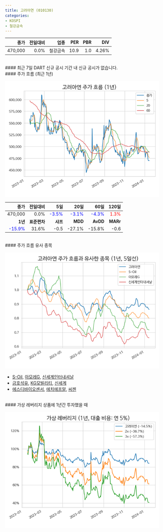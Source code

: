 ```yaml
---
title: 고려아연 (010130)
categories:
- KOSPI
- 철강금속
---
```


|**종가**|**전일대비**|**업종**|**PER**|**PBR**|**DIV**|
|-------:|-----------:|-------:|------:|------:|------:|
|470,000|0.0%|철강금속|10.9|1.0|4.26%|

<!-- more -->

<br>
#### 최근 7일 DART 신규 공시<a id="dart"></a>
기간 내 신규 공시가 없습니다.

<br>
#### 주가 흐름 (최근 1년)<a id="price"></a>

![010130](/assets/images/stock/010130.png)

|**종가**|**전일대비**|**5일**|**20일**|**60일**|**120일**|
|---:|-------:|--:|---:|---:|----:|
|470,000|0.0%|<span style="color: blue">-3.5%</span>|<span style="color: blue">-3.1%</span>|<span style="color: blue">-4.3%</span>|<span style="color: red">1.3%</span>|
|**1년**|**표준편차**|**샤프**|**MDD**|**AvDD**|**MARr**|
|<span style="color: blue">-15.9%</span>|31.6%|-0.5|-27.1%|-15.8%|-0.6|

<br>
#### 주가 흐름 유사 종목<a id="corr"></a>

![010130](/assets/images/stock/010130_corr.png)

- [S-Oil](/010950/), [아모레G](/002790/), [신세계인터내셔날](/031430/)
- [금호석유](/011780/), [KG모빌리티](/003620/), [신세계](/004170/)
- [에스디바이오센서](/137310/), [에치에프알](/230240/), [씨젠](/096530/)

<br>
#### 가상 레버리지 상품에 1년간 투자했을 때<a id="2x"></a>

![010130](/assets/images/stock/010130_2x.png)

[^corr]: 상관계수를 이용하여 분석하였습니다.